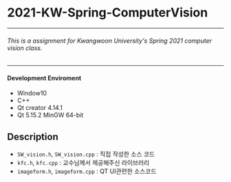 # 2021-KW-Spring-ComputerVision

***
###### This is a assignment for Kwangwoon University's Spring 2021 computer vision class.

***
#### Development Enviroment
* Window10
* C++
* Qt creator 4.14.1
* Qt 5.15.2 MinGW 64-bit


## Description 
  - `SW_vision.h`, `SW_vision.cpp` : 직접 작성한 소스 코드
  - `kfc.h`, `kfc.cpp` : 교수님께서 제공해주신 라이브러리  
  - `imageform.h`, `imageform.cpp` : QT UI관련한 소스코드

